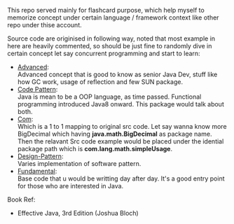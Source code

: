 This repo served mainly for flashcard purpose, which help myself to memorize concept 
under certain language / framework context like other repo under thise account.   
   
Source code are originised in following way, noted that most example 
in here are heavily commented, so should be just fine to randomly dive 
in certain concept let say concurrent programming and start to learn:


* [Advanced](./src/advanced):   
    Advanced concept that is good to know as senior Java Dev, stuff like how GC work, 
    usage of reflection and few SUN package.  
* [Code Pattern](./src/codePattern):   
    Java is mean to be a OOP language, as time passed. Functional programming 
    introduced Java8 onward. This package would talk about both.
* [Com](./src/com):   
    Which is a 1 to 1 mapping to original src code. Let say wanna know more BigDecimal
    which having **java.math.BigDecimal** as package name. Then the relavant Src code example
    would be placed under the idential package path which is **com.lang.math.simpleUsage**.
* [Design-Pattern](./src/designPattern):   
    Varies implementation of software pattern.
* [Fundamental](./src/fundamental):   
    Base code that u would be writting day after day. It's a good entry point 
    for those who are interested in Java. 
    
    
    
Book Ref:
 * Effective Java, 3rd Edition (Joshua Bloch)